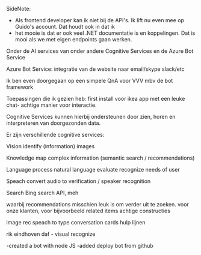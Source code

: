 SideNote:

- Als frontend developer kan ik niet bij de API's. Ik lift nu even mee op Guido's account. Dat houdt ook in dat ik 
- het mooie is dat er ook veel .NET documentatie is en koppelingen. Dat is mooi als we met eigen endpoints gaan werken.

Onder de AI services van onder andere Cognitive Services en de Azure Bot Service

Azure Bot Service:
integratie van de website naar email/skype slack/etc

Ik ben even doorgegaan op een simpele QnA voor VVV mbv de bot framework




Toepassingen die ik gezien heb: first install voor ikea app met een leuke chat- achtige manier voor interactie.

Cognitive Services kunnen hierbij ondersteunen door zien, horen en interpreteren van doorgezonden data.

Er zijn verschillende cognitive services:

Vision
	identify (information) images

Knowledge
	map complex information (semantic search / recommendations)

Language
	process natural language evaluate recognize needs of user

Speach
	convert audio to verification / speaker recognition

Search
	Bing search API, meh


 waarbij recommendations misschien leuk is om verder uit te zoeken. voor onze klanten, voor bijvoorbeeld related items achtige constructies

image rec
speach to type
conversation cards
hulp lijnen 

rik eindhoven daf - visual recognize

-created a bot with node JS
-added deploy bot from github
